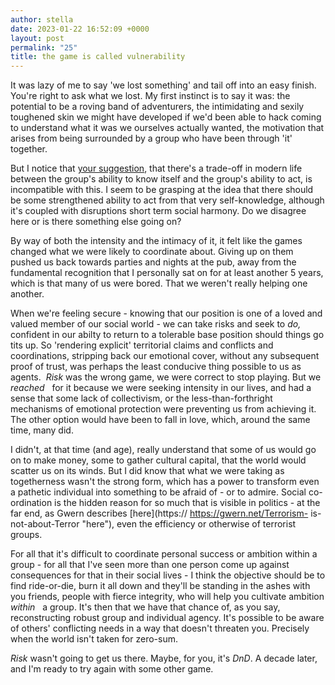 ```yaml
---
author: stella
date: 2023-01-22 16:52:09 +0000
layout: post
permalink: "25"
title: the game is called vulnerability
---
```



It was lazy of me to say 'we lost something' and tail off into an easy finish.
You're right to ask what we lost. My first instinct is to say it was: the
potential to be a roving band of adventurers, the intimidating and sexily
toughened skin we might have developed if we'd been able to hack coming to
understand what it was we ourselves actually wanted, the motivation that
arises from being surrounded by a group who have been through 'it' together.  

But I notice that [your suggestion](https://angst.blog/24 "your suggestion"),
that there's a trade-off in modern life between the group's ability to know
itself and the group's ability to act, is incompatible with this. I seem to be
grasping at the idea that there should be some strengthened ability to act
from that very self-knowledge, although it's coupled with disruptions short
term social harmony. Do we disagree here or is there something else going on?  

By way of both the intensity and the intimacy of it, it felt like the games
changed what we were likely to coordinate about. Giving up on them pushed us
bac​k towards parties and nights at the pub, away from the fundamental
recognition that I personally sat on for at least another 5 years, which is
that many of us were bored. That we weren't really helping one another.  

When we're feeling secure - knowing that our position is one of a loved and
valued member of our social world - we can take risks and seek to _do,_
confident in our ​abilty to return to a tolerable base position should things
go tits up. So 'rendering explicit' territorial claims and conflicts and
coordinations, stripping back our emotional cover, without any subsequent
proof of trust, was perhaps the least conducive thing possible to us as
agents. ​ _Risk_ was the wrong game, we were correct to stop playing. But we
_reached_ _​_ _​_ _​_ for it because we were seeking intensity in our lives,
and had a sense that some lack of collectivism, or the less-than-forthright
mechanisms of emotional protection were preventing us from achieving it. The
other option would have been to fall in love, which, around the same time,
many did.  

I didn't, at that time (and age), really understand that some of us would go
on to make money, some to gather cultural capital, that the world would
scatter us on its winds. But I did know that what we were taking as
togetherness wasn't the strong form, which has a power to transform even a
pathetic individual into something to be afraid of - or to admire. Social co-
ordination is the hidden reason for so much that is visible in politics - at
the far end, as Gwern describes [here](https:// https://gwern.net/Terrorism-
is-not-about-Terror "here"), even the efficiency or otherwise of terrorist
groups.  

For all that it's difficult to coordinate personal success or ambition within
a group - for all that I've seen more than one person come up against
consequences for that in their social lives - I think the objective should be
to find ride-or-die, burn it all down and they'll be standing in the ashes
with you friends, people with fierce integrity, who will help you cultivate
ambition _within_ _​_ _​_ _​_ a group. It's then that we have that chance of,
as y​ou say, reconstructing robust group and individual agency. It​'s possible
to be aware of others' conflicting needs in a way that doesn't threaten you.
Precisely when the world isn't taken for zero-sum.  

_Risk_ wasn't going to get us there. Maybe, for you, it's _DnD_. A decade
later, and I'm ready to try again with some other game.  
  